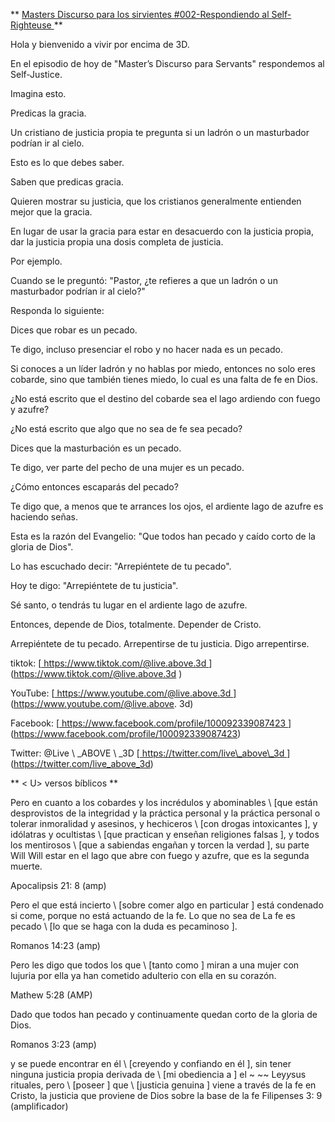 ** <u> Masters Discurso para los sirvientes \#002-Respondiendo al
Self-Righteuse </u> **

Hola y bienvenido a vivir por encima de 3D.

En el episodio de hoy de "Master’s Discurso para Servants" respondemos al
Self-Justice.

Imagina esto.

Predicas la gracia.

Un cristiano de justicia propia te pregunta si un ladrón o un masturbador podrían ir
al cielo.

Esto es lo que debes saber.

Saben que predicas gracia.

Quieren mostrar su justicia, que los cristianos generalmente
entienden mejor que la gracia.

En lugar de usar la gracia para estar en desacuerdo con la justicia propia, dar
la justicia propia una dosis completa de justicia.

Por ejemplo.

Cuando se le preguntó: "Pastor, ¿te refieres a que un ladrón o un masturbador podrían ir
al cielo?"

Responda lo siguiente:

Dices que robar es un pecado.

Te digo, incluso presenciar el robo y no hacer nada es un pecado.

Si conoces a un líder ladrón y no hablas por miedo, entonces
no solo eres cobarde, sino que también tienes miedo, lo cual es una falta de fe
en Dios.

¿No está escrito que el destino del cobarde sea el lago ardiendo
con fuego y azufre?

¿No está escrito que algo que no sea de fe sea pecado?

Dices que la masturbación es un pecado.

Te digo, ver parte del pecho de una mujer es un pecado.

¿Cómo entonces escaparás del pecado?

Te digo que, a menos que te arrances los ojos, el ardiente lago de azufre es
haciendo señas.

Esta es la razón del Evangelio: "Que todos han pecado y caído
corto de la gloria de Dios".

Lo has escuchado decir: "Arrepiéntete de tu pecado".

Hoy te digo: "Arrepiéntete de tu justicia".

Sé santo, o tendrás tu lugar en el ardiente lago de azufre.

Entonces, depende de Dios, totalmente. Depender de Cristo.

Arrepiéntete de tu pecado. Arrepentirse de tu justicia. Digo arrepentirse.

tiktok:
[<U> https://www.tiktok.com/@live.above.3d </u>] (https://www.tiktok.com/@live.above.3d )

YouTube:
[<u> https://www.youtube.com/@live.above.3d </u>] (https://www.youtube.com/@live.above. 3d)

Facebook:
[<U> https://www.facebook.com/profile/100092339087423 </u>] (https://www.facebook.com/profile/100092339087423)

Twitter: @Live \ _ABOVE \ _3D
[<U> https://twitter.com/live\_above\_3d </u>] (https://twitter.com/live_above_3d)

** < U> versos bíblicos </u> **

Pero en cuanto a los cobardes y los incrédulos y abominables \ [que están desprovistos
de la integridad y la práctica personal y la práctica personal o tolerar
inmoralidad y asesinos, y hechiceros \ [con drogas intoxicantes \],
y idólatras y ocultistas \ [que practican y enseñan religiones falsas \],
y todos los mentirosos \ [que a sabiendas engañan y torcen la verdad \], su parte
Will Will estar en el lago que abre con fuego y azufre, que es la
segunda muerte.

Apocalipsis 21: 8 (amp)

Pero el que está incierto \ [sobre comer algo en particular \] está condenado
si come, porque no está actuando de la fe. Lo que no sea de
La fe es pecado \ [lo que se haga con la duda es pecaminoso \].

Romanos 14:23 (amp)

Pero les digo que todos los que \ [tanto como \] miran a una mujer con
lujuria por ella ya han cometido adulterio con ella en su corazón.

Mathew 5:28 (AMP)

Dado que todos han pecado y continuamente quedan corto de la gloria de Dios.

Romanos 3:23 (amp)

y se puede encontrar en él \ [creyendo y confiando en él \], sin tener ninguna justicia propia derivada de \ [mi obediencia a \] el ~ ~~ Ley*y*sus rituales, pero \ [poseer \] que \ [justicia genuina \]
viene a través de la fe en Cristo, la justicia que proviene de
Dios sobre la base de la fe
Filipenses 3: 9 (amplificador)

